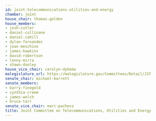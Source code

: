 ```yaml
---
id: joint-telecommunications-utilities-and-energy
chamber: joint
house_chair: thomas-golden
house_members:
- josh-cutler
- daniel-cullinane
- daniel-cahill
- dylan-fernandes
- joan-meschino
- james-hawkins
- david-robertson
- lenny-mirra
- shawn-dooley
house_vice_chair: carolyn-dykema
malegislature_url: https://malegislature.gov/Committees/Detail/J37
senate_chair: michael-barrett
senate_members:
- barry-finegold
- cynthia-creem
- james-welch
- bruce-tarr
senate_vice_chair: marc-pacheco
title: Joint Committee on Telecommunications, Utilities and Energy
---
```

